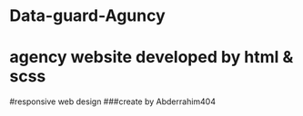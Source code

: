 # Data-guard-Aguncy
# agency website developed by html & scss
#responsive web design
###create by Abderrahim404
